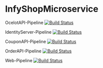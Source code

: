 # InfyShopMicroservice
OcelotAPI-Pipeline
[![Build Status](https://dev.azure.com/lateefrasheed10/Microservice_Architecture/_apis/build/status/ocelot-api-gateway-pipeline?branchName=master)](https://dev.azure.com/lateefrasheed10/Microservice_Architecture/_build/latest?definitionId=4&branchName=master)


IdentityServer-Pipeline
[![Build Status](https://dev.azure.com/lateefrasheed10/Microservice_Architecture/_apis/build/status/Identityserver-pipeline?branchName=master)](https://dev.azure.com/lateefrasheed10/Microservice_Architecture/_build/latest?definitionId=5&branchName=master)

CouponAPI-Pipeline
[![Build Status](https://dev.azure.com/lateefrasheed10/Microservice_Architecture/_apis/build/status/couponapi-pipeline?branchName=master)](https://dev.azure.com/lateefrasheed10/Microservice_Architecture/_build/latest?definitionId=3&branchName=master)

OrderAPI-Pipeline
[![Build Status](https://dev.azure.com/lateefrasheed10/Microservice_Architecture/_apis/build/status/orderapi-pipeline?branchName=master)](https://dev.azure.com/lateefrasheed10/Microservice_Architecture/_build/latest?definitionId=6&branchName=master)

Web-Pipeline
[![Build Status](https://dev.azure.com/lateefrasheed10/Microservice_Architecture/_apis/build/status/web-pipeline?branchName=master)](https://dev.azure.com/lateefrasheed10/Microservice_Architecture/_build/latest?definitionId=2&branchName=master)
